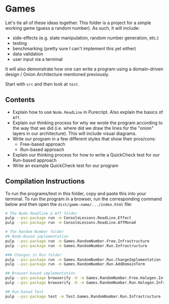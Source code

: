 # Games

Let's tie all of these ideas together. This folder is a project for a simple working game (guess a random number). As such, it will include:
- side-effects (e.g. state manipulation, random number generation, etc.)
- testing
- benchmarking (pretty sure I can't implement this yet either)
- data validation
- user input via a terminal

It will also demonstrate how one can write a program using a domain-driven design / Onion Architecture mentioned previously.

Start with `src` and then look at `test`.

## Contents

- Explain how to use `Node.ReadLine` in Purecript. Also explain the basics of `Aff`.
- Explain our thinking process for why we wrote the program according to the way that we did (i.e. where did we draw the lines for the "onion" layers in our architecture). This will include visual diagrams.
- Write our program in a few different styles that show their pros/cons:
    - Free-based approach
    - Run-based approach
- Explain our thinking process for how to write a QuickCheck test for our Run-based approach
- Write an example QuickCheck test for our program

## Compilation Instructions

To run the programs/test in this folder, copy and paste this into your terminal. To run the program in a browser, run the corresponding command below and then open the `dist/game-name/.../index.html` file:
```bash
# The Node Readline & Aff folder
pulp --psc-package run -m ConsoleLessons.ReadLine.Effect
pulp --psc-package run -m ConsoleLessons.ReadLine.AffMonad

# The Random Number folder
## Node-Based implementation
pulp --psc-package run -m Games.RandomNumber.Free.Infrastructure
pulp --psc-package run -m Games.RandomNumber.Run.Infrastructure

### Changes in Run folder
pulp --psc-package run -m Games.RandomNumber.Run.ChangeImplementation
pulp --psc-package run -m Games.RandomNumber.Run.AddDomainTerm

## Browser-based implementation
pulp --psc-package browserify -O -m Games.RandomNumber.Free.Halogen.Infrastructure --to dist/random-number/free/app.js
pulp --psc-package browserify -O -m Games.RandomNumber.Run.Halogen.Infrastructure --to dist/random-number/run/app.js

## Run-based Test
pulp --psc-package test -m Test.Games.RandomNumber.Run.Infrastructure
```
